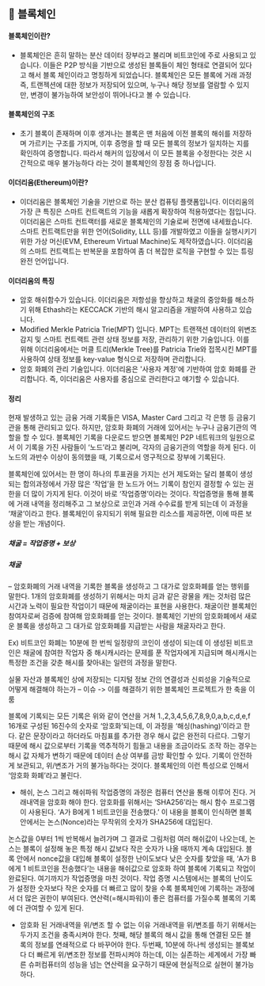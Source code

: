## 🧱 블록체인

#### 블록체인이란?
  - 블록체인은 흔히 말하는 분산 데이터 장부라고 불리며 비트코인에 주로 사용되고 있습니다.
  이들은 P2P 방식을 기반으로 생성된 블록들이 체인 형태로 연결되어 있다고 해서 블록 체인이라고 명칭하게 되었습니다.
  블록체인은 모든 블록에 거래 과정 즉, 트랜젝션에 대한 정보가 저장되어 있으며, 누구나 해당 정보를 열람할 수 있지만, 변경이 불가능하여 보안성이 뛰어나다고 볼 수 있습니다.
  
  
#### 블록체인의 구조
  - 초기 블록이 존재하며 이후 생겨나는 블록은 맨 처음에 이전 블록의 해쉬를 저장하며 가르키는 구조를 가지며, 이후 증명을 할 때 모든 블록의 정보가 일치하는 지를 확인하여 증명합니다. 따라서 해커의 입장에서 이 모든 블록을 수정한다는 것은 시간적으로 매우 불가능하다 라는 것이 블록체인의 장점 중 하나입니다.


#### 이더리움(Ethereum)이란?
- 이더리움은 블록체인 기술을 기반으로 하는 분산 컴퓨팅 플랫폼입니다. 이더리움의 가장 큰 특징은 스마트 컨트랙트의 기능을 새롭게 확장하여 적용하였다는 점입니다. 이더리움은 스마트 컨트랙터를 새로운 블록체인의 기술로써 전면에 내세웠습니다. 스마트 컨트랙트만을 위한 언어(Solidity, LLL 등)를 개발하였고 이들을 실행시키기 위한 가상 머신(EVM, Ethereum Virtual Machine)도 제작하였습니다. 이더리움의 스마트 컨트랙트는 반복문을 포함하여 좀 더 복잡한 로직을 구현할 수 있는 튜링 완전 언어입니다.

#### 이더리움의 특징
- 암호 해쉬함수가 있습니다. 이더리움은 저항성을 향상하고 채굴의 중앙화를 해소하기 위해 Ethash라는 KECCACK 기반의 해시 알고리즘을 개발하여 사용하고 있습니다. 
- Modified Merkle Patricia Trie(MPT) 입니다. MPT는 트랜잭션 데이터의 위변조 감지 및 스마트 컨트랙트 관련 상태 정보를 저장, 관리하기 위한 기술입니다. 이를 위해 이더리움에서는 머클 트리(Merkle Tree)를 Patricia Trie와 접목시킨 MPT를 사용하여 상태 정보를 key-value 형식으로 저장하며 관리합니다. 
- 암호 화폐의 관리 기술입니다. 이더리움은 '사용자 계정'에 기반하여 암호 화폐를 관리합니다. 즉, 이더리움은 사용자를 중심으로 관리한다고 얘기할 수 있습니다.

#### 정리

현재 발생하고 있는 금융 거래 기록들은 VISA, Master Card 그리고 각 은행 등 금융기관을 통해 관리되고 있다. 하지만, 암호화 화폐의 거래에 있어서는 누구나 금융기관의 역할을 할 수 있다. 블록체인 기록을 다운로드 받으면 블록체인 P2P 네트워크의 일원으로서 이 기록을 가진 사람들이 ‘노드’라고 불리며, 각자의 금융기관의 역할을 하게 된다. 이 노드의 과반수 이상이 동의했을 때, 기록으로서 영구적으로 장부에 기록된다. 

블록체인에 있어서는 한 명이 하나의 투표권을 가지는 선거 제도와는 달리 블록이 생성되는 합의과정에서 가장 많은 ‘작업’을 한 노드가 어느 기록이 참인지 결정할 수 있는 권한을 더 많이 가지게 된다. 이것이 바로 ‘작업증명’이라는 것이다. 작업증명을 통해 블록에 거래 내역을 정리해주고 그 보상으로 코인과 거래 수수료를 받게 되는데 이 과정을 ‘채굴’이라고 한다. 블록체인이 유지되기 위해 필요한 리소스를 제공하면, 이에 따른 보상을 받는 개념이다.

##### 채굴 = 작업증명 + 보상
 
##### 채굴 
– 암호화폐의 거래 내역을 기록한 블록을 생성하고 그 대가로 암호화폐를 얻는 행위를 말한다. 1개의 암호화폐를 생성하기 위해서는 마치 금과 같은 광물을 캐는 것처럼 많은 시간과 노력이 필요한 작업이기 때문에 채굴이라는 표현을 사용한다.
채굴이란 블록체인 참여자로써 검증에 참여해 암호화폐를 얻는 것이다. 블록체인 기반의 암호화폐에서 새로운 블록을 생성하고 그 대가로 암호화폐를 지급받는 사람을 채굴자라고 한다.

Ex) 비트코인 화폐는 10분에 한 번씩 일정량의 코인이 생성이 되는데 이 생성된 비트코인은 채굴에 참여한 작업자 중 해시캐시라는 문제를 푼 작업자에게 지급되며 해시캐시는 특정한 조건을 갖춘 해시를 찾아내는 일련의 과정을 말한다.

실물 자산과 블록체인 상에 저장되는 디지털 정보 간의 연결성과 신뢰성을 기술적으로 어떻게 해결해야 하는가 – 이슈 -> 이를 해결하기 위한 블록체인 프로젝트가 한 축을 이룸

블록에 기록되는 모든 기록은 위와 같이 연산을 거쳐 1.,2,3,4,5,6,7,8,9,0,a,b,c,d,e,f 16개로 구성된 16진수의 숫자로 ‘암호화’되는데, 이 과정을 ‘해싱(hashing)’이라고 한다. 같은 문장이라고 하더라도 마침표를 추가한 경우 해시 값은 완전히 다르다. 그렇기 때문에 해시 값으로부터 기록을 역추적하기 힘들고 내용을 조금이라도 조작 하는 경우는 해시 값 자체가 변하기 때문에 데이터 손상 여부를 금방 확인할 수 있다. 기록이 안전하게 보관되고, 위/변조가 거의 불가능하다는 것이다. 블록체인의 이런 특성으로 인해서 ‘암호화 화폐’라고 불린다. 

- 해쉬, 논스 그리고 해쉬파워
작업증명의 과정은 컴퓨터 연산을 통해 이루어 진다. 거래내역을 암호화 해야 한다. 암호화를 위해서는 ‘SHA256’라는 해시 함수 프로그램이 사용된다. 
‘A가 B에게 1 비트코인을 전송했다.’ 이 내용을 블록이 인식하면 블록 안에서는 논스(Nonce)라는 무작위의 숫자가 SHA256에 대입된다. 
 
논스값을 0부터 1씩 반복해서 늘려가며 그 결과로 그림처럼 여러 해쉬값이 나오는데, 논스는 블록이 설정해 놓은 특정 해시 값보다 작은 숫자가 나올 때까지 계속 대입된다. 블록 안에서 nonce값을 대입해 블록이 설정한 난이도보다 낮은 숫자를 찾았을 때, ‘A가 B에게 1 비트코인을 전송했다’는 내용을 해쉬값으로 암호화 하여 블록에 기록되고 작업이 완료된다. 여기까지가 작업증명을 마친 것이다. 
작업 증명 시스템에서는 블록의 난이도가 설정한 숫자보다 작은 숫자를 더 빠르고 많이 찾을 수록 블록체인에 기록하는 과정에서 더 많은 권한이 부여된다. 연산력(=해시파워)이 좋은 컴퓨터를 가질수록 블록의 기록에 더 관여할 수 있게 된다. 

- 암호화 된 거래내역을 위/변조 할 수 없는 이유
거래내역을 위/변조를 하기 위해서는 두가지 조건을 충족시켜야 한다.
첫째, 해당 블록의 해시 값을 통해 연결된 모든 블록의 정보를 연쇄적으로 다 바꾸어야 한다.
두번째, 10분에 하나씩 생성되는 블록보다 더 빠르게 위/변조한 정보를 전파시켜야 하는데, 이는 실존하는 세계에서 가장 빠른 슈퍼컴퓨터의 성능을 넘는 연산력을 요구하기 때문에 현실적으로 실현이 불가능하다.


